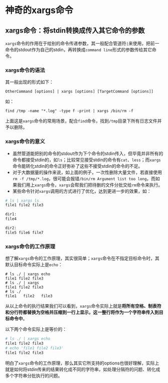 # 神奇的xargs命令

## xargs命令：将stdin转换成传入其它命令的参数
`xargs`命令的作用在于给别的命令传递参数，其一般配合管道符`|`来使用，把前一命令的stdout作为自己的stdin，再转换成`command line`形式的参数传给其它命令。

### xargs命令的语法
其一般出现的形式如下：
```
OtherCommand [options] | xargs [options] [TargetCommand [options]]
```
如：
```
find /tmp -name "*.log" -type f -print | xargs /bin/rm -f
```
上面这是`xargs`命令的常用场景，配合`find`命令，找到`/tmp`目录下所有日志文件并予以删除。

### xargs命令的意义
- 虽然管道能把别的命令的stdout作为下个命令的stdin传入，但毕竟并非所有的命令都接受stdin的，如`ls`；比较常见接受stdin的命令有`cat`、`less`；而`xargs`命令能转化stdin的命令正好弥补了这些不接受stdin的命令的不足。
- 对于大数据量的操作来说，如上面的例子，一次性删除大量文件，若直接使用`rm -f /tmp/*.log`，很可能会报错`/bin/rm Argument list too long`，而如果我们用上`xargs`命令，`xargs`会帮我们把待删的文件分批交给`rm`命令来执行。
- 某些命令针对`xargs`调用的方式进行了优化，达到更进一步的效果，如：
```bash
# ls | xargs ls
file1 file2 file3

dir1:
file4

dir2:
file5 file6 file7
```

### xargs命令的工作原理
想了解`xargs`命令的工作原理，其实很简单；`xargs`命令在不指定目标命令时，其默认目标命令实际上是`echo`：
```
# ls ./ | xargs echo
file1 file2 file3
# ls ./ | xargs
file1 file2 file3
# ls ./
file1   file2   file3
```
从以上命令的执行结果我们可以看到，`xargs`命令实际上就是**将所有空格、制表符和分行符都替换为空格并压缩到一行上显示，这一整行将作为一个字符串传入到目标命令中**。

以下两个命令实际上是等价的：
```bash
# ls ./ | xargs echo
file1 file2 file3
# echo 'file1 file2 file3'
file1 file2 file3
```

明白了`xargs`命令的工作原理，那么其实它所支持的options也很好理解，实际上就是如何将stdin传来的结果转化成不同的字符串，如处理分隔符的问题、转化成多个字符串分批执行的问题。
